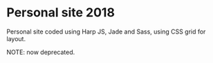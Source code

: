 # Personal site 2018

Personal site coded using Harp JS, Jade and Sass, using CSS grid for layout.


NOTE: now deprecated.
